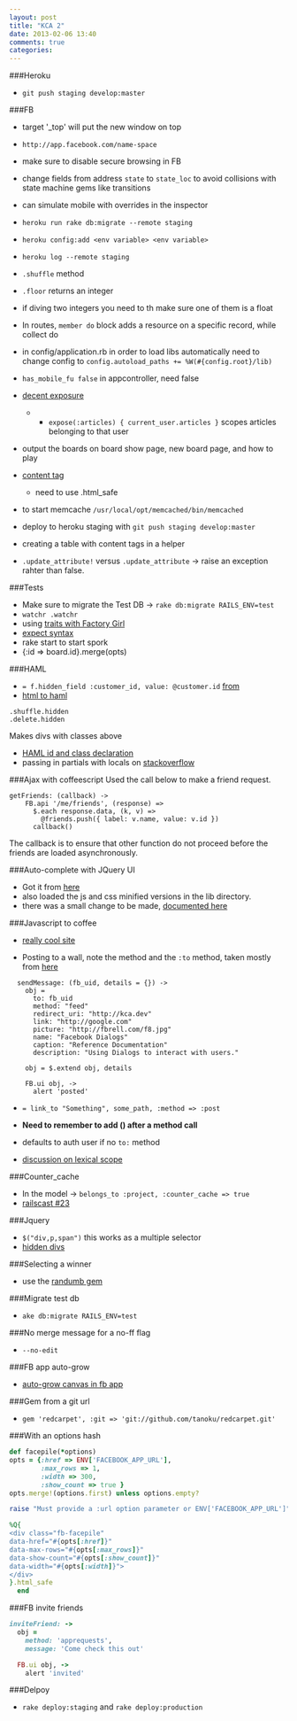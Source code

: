 ```yaml
---
layout: post
title: "KCA 2"
date: 2013-02-06 13:40
comments: true
categories: 
---
```


###Heroku 
  - `git push staging develop:master`
  
###FB
  - target '_top' will put the new window on top
  - `http://app.facebook.com/name-space`
  - make sure to disable secure browsing in FB
  - change fields from address `state` to `state_loc` to avoid collisions with state machine gems like transitions

  - can simulate mobile with overrides in the inspector

  - `heroku run rake db:migrate --remote staging`
  - `heroku config:add <env variable> <env variable>`
  - `heroku log --remote staging`

  - `.shuffle` method
  - `.floor` returns an integer
  - if diving two integers you need to th make sure one of them is a float

  - In routes, `member do` block adds a resource on a specific record, while collect do

  - in config/application.rb in order to load libs automatically need to change config to `config.autoload_paths += %W(#{config.root}/lib)`

  - `has_mobile_fu false` in appcontroller, need false

  - [decent exposure](https://github.com/voxdolo/decent_exposure)
    - - `expose(:articles) { current_user.articles }` scopes articles belonging to that user
  
  - output the boards on board show page, new board page, and how to play

  - [content tag](http://apidock.com/rails/ActionView/Helpers/TagHelper/content_tag)
    - need to use .html_safe

  - to start memcache `/usr/local/opt/memcached/bin/memcached`
  - deploy to heroku staging with `git push staging develop:master`

  - creating a table with content tags in a helper
  - `.update_attribute!` versus `.update_attribute` -> raise an exception rahter than false.

###Tests
  - Make sure to migrate the Test DB -> `rake db:migrate RAILS_ENV=test`
  - `watchr .watchr`
  - using [traits with Factory Girl](http://robots.thoughtbot.com/post/23673635798/remove-duplication-with-factorygirls-traits)
  - [expect syntax](http://myronmars.to/n/dev-blog/2012/06/rspecs-new-expectation-syntax)
  - rake start to start spork
  - {:id => board.id}.merge(opts)

###HAML
  - `= f.hidden_field :customer_id, value: @customer.id` [from](http://stackoverflow.com/questions/10387077/rails3-hidden-field-in-haml)
  - [html to haml](http://html2haml.heroku.com/)

```
.shuffle.hidden
.delete.hidden
```
Makes divs with classes above

  - [HAML id and class declaration](http://9elements.github.com/haml-coffee/classes/Haml.html)
  - passing in partials with locals on [stackoverflow](http://stackoverflow.com/questions/5255874/rendering-partial-with-locals-in-haml)

###Ajax with coffeescript
Used the call below to make a friend request.
```
getFriends: (callback) ->
    FB.api '/me/friends', (response) => 
      $.each response.data, (k, v) =>
        @friends.push({ label: v.name, value: v.id })
      callback()
```
The callback is to ensure that other function do not proceed before the friends are loaded asynchronously.

###Auto-complete with JQuery UI
  - Got it from [here](http://jqueryui.com/autocomplete/#custom-data)
  - also loaded the js and css minified versions in the lib directory.
  - there was a small change to be made, [documented here](http://stackoverflow.com/questions/9513251/cannot-set-property-renderitem-of-undefined-jquery-ui-autocomplete-with-html)

###Javascript to coffee
  - [really cool site](http://js2coffee.org/)

  - Posting to a wall, note the method and the `:to` method, taken mostly from [here](http://developers.facebook.com/docs/reference/dialogs/feed/)

```
  sendMessage: (fb_uid, details = {}) ->
    obj =
      to: fb_uid
      method: "feed"
      redirect_uri: "http://kca.dev"
      link: "http://google.com"
      picture: "http://fbrell.com/f8.jpg"
      name: "Facebook Dialogs"
      caption: "Reference Documentation"
      description: "Using Dialogs to interact with users."

    obj = $.extend obj, details

    FB.ui obj, ->
      alert 'posted'
```
  
  - `= link_to "Something", some_path, :method => :post`

  - **Need to remember to add () after a method call**
  - defaults to auth user if no `to:` method
  - [discussion on lexical scope](https://github.com/raganwald/homoiconic/blob/master/2012/09/lexical-scope-in-coffeescript.md)

###Counter_cache
  - In the model -> `belongs_to :project, :counter_cache => true`
  - [railscast #23](http://railscasts.com/episodes/23-counter-cache-column)

###Jquery
  - `$("div,p,span")` this works as a multiple selector
  - [hidden divs](http://stackoverflow.com/questions/1992114/how-do-you-create-a-hidden-div-that-doesnt-create-a-line-break-or-horizontal-sp)

###Selecting a winner
  - use the [randumb gem](https://github.com/spilliton/randumb)

###Migrate test db
  - `ake db:migrate RAILS_ENV=test `

###No merge message for a no-ff flag
  - `--no-edit`

###FB app auto-grow
  - [auto-grow canvas in fb app](http://stackoverflow.com/questions/9197411/facebook-iframe-fb-canvas-setautogrow-does-not-auto-grow-after-initial-load)

###Gem from a git url
  - `gem 'redcarpet', :git => 'git://github.com/tanoku/redcarpet.git'`

###With an options hash
```ruby
def facepile(*options)
opts = {:href => ENV['FACEBOOK_APP_URL'],
        :max_rows => 1,
        :width => 300,
        :show_count => true }
opts.merge!(options.first) unless options.empty?

raise "Must provide a :url option parameter or ENV['FACEBOOK_APP_URL']" unless opts[:href]

%Q{
<div class="fb-facepile" 
data-href="#{opts[:href]}" 
data-max-rows="#{opts[:max_rows]}"
data-show-count="#{opts[:show_count]}"
data-width="#{opts[:width]}">
</div>
}.html_safe
  end
```
###FB invite friends
```ruby in coffeescript
inviteFriend: -> 
  obj = 
    method: 'apprequests',
    message: 'Come check this out'

  FB.ui obj, ->
    alert 'invited'
```

###Delpoy
  - `rake deploy:staging` and `rake deploy:production`